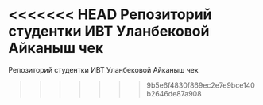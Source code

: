 <<<<<<< HEAD
Репозиторий студентки ИВТ Уланбековой Айканыш чек
=======
Репозиторий студентки ИВТ Уланбековой Айканыш чек 
>>>>>>> 9b5e6f4830f869ec2e7e9bce140b2646de87a908
